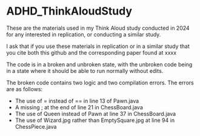 # ADHD_ThinkAloudStudy
These are the materials used in my Think Aloud study conducted in 2024 for any interested in replication, or conducting a similar study.

I ask that if you use these materials in replication or in a similar study that you cite both this github and the corresponding paper found at xxxx

The code is in a broken and unbroken state, with the unbroken code being in a state where it should be able to run normally without edits. 

The broken code contains two logic and two compilation errors. The errors are as follows:
- The use of = instead of == in line 13 of Pawn.java
- A missing ; at the end of line 21 in ChessBoard.java
- The use of Queen instead of Pawn at line 37 in ChessBoard.java
- The use of Wizard.jpg rather than EmptySquare.jpg at line 94 in ChessPiece.java
